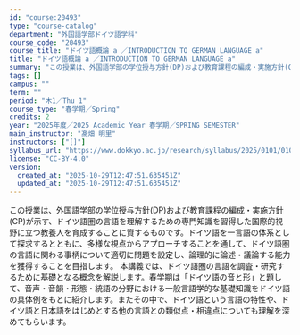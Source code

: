 ```yaml
---
id: "course:20493"
type: "course-catalog"
department: "外国語学部ドイツ語学科"
course_code: "20493"
course_title: "ドイツ語概論 a ／INTRODUCTION TO GERMAN LANGUAGE a"
title: "ドイツ語概論 a ／INTRODUCTION TO GERMAN LANGUAGE a"
summary: "この授業は、外国語学部の学位授与方針(DP)および教育課程の編成・実施方針(CP)が示す、ドイツ語圏の言語を理解するための専門知識を習得した国際的視野に立つ教養人を育成することに資するものです。ドイツ語を一言語の体系として探求するとともに、…"
tags: []
campus: ""
term: ""
period: "木1／Thu 1"
course_type: "春学期／Spring"
credits: 2
year: "2025年度／2025 Academic Year 春学期／SPRING SEMESTER"
main_instructor: "髙畑 明里"
instructors: ["[]"]
syllabus_url: "https://www.dokkyo.ac.jp/research/syllabus/2025/0101/0101_20493_ja_JP.html"
license: "CC-BY-4.0"
version:
  created_at: "2025-10-29T12:47:51.635451Z"
  updated_at: "2025-10-29T12:47:51.635451Z"
---
```

この授業は、外国語学部の学位授与方針(DP)および教育課程の編成・実施方針(CP)が示す、ドイツ語圏の言語を理解するための専門知識を習得した国際的視野に立つ教養人を育成することに資するものです。ドイツ語を一言語の体系として探求するとともに、多様な視点からアプローチすることを通して、ドイツ語圏の言語に関わる事柄について適切に問題を設定し、論理的に論述・議論する能力を獲得することを目指します。 本講義では、ドイツ語圏の言語を調査・研究するために基礎となる概念を解説します。春学期は「ドイツ語の音と形」と題して、音声・音韻・形態・統語の分野における一般言語学的な基礎知識をドイツ語の具体例をもとに紹介します。またその中で、ドイツ語という言語の特性や、ドイツ語と日本語をはじめとする他の言語との類似点・相違点についても理解を深めてもらいます。
